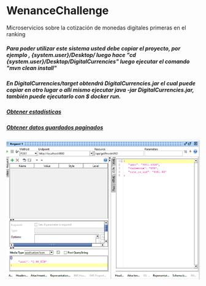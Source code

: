 # WenanceChallenge
Microservicios sobre la cotización de monedas digitales primeras en el ranking

##### Para poder utilizar este sistema usted debe copiar el proyecto, por ejemplo , {system.user}/Desktop/ luego hace "cd  {system.user}/Desktop/DigitalCurrencies" luego ejecutar el comando "mvn clean install" 
##### En DigitalCurrencies/target obtendrá DigitalCurrencies.jar el cual puede copiar en otro lugar o allí mismo ejecutar java -jar DigitalCurrencies.jar, también puede ejecutarlo con $ docker run.

##### [Obtener estadísticas](http://localhost:9800/api/getStatistics/01-09-2021.10:46:40/to/07-09-2021.18:48:40/BTC)

##### [Obtener datos guardados paginados](http://localhost:9800/api/getPrices/10?currencie=ETH&from=03-09-2021.00:26:00&to=06-09-2021.15:00:00)

![Alt text](src/main/resources/postConvertToUsd.PNG?raw=true "Optional Title")
